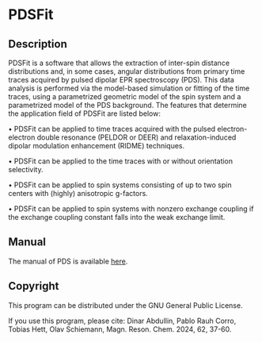 # PDSFit

## Description
PDSFit is a software that allows the extraction of inter-spin distance distributions and, in some cases, angular distributions from primary time traces acquired by pulsed dipolar EPR spectroscopy (PDS). This data analysis is performed via the model-based simulation or fitting of the time traces, using a parametrized geometric model of the spin system and a parametrized model of the PDS background. The features that determine the application field of PDSFit are listed below:

•	PDSFit can be applied to time traces acquired with the pulsed electron-electron double resonance (PELDOR or DEER) and relaxation-induced dipolar modulation enhancement (RIDME) techniques.

•	PDSFit can be applied to the time traces with or without orientation selectivity.

•	PDSFit can be applied to spin systems consisting of up to two spin centers with (highly) anisotropic g-factors.

•	PDSFit can be applied to spin systems with nonzero exchange coupling if the exchange coupling constant falls into the weak exchange limit.


## Manual
The manual of PDS is available [here](https://github.com/dinarabdullin/PDSFit/blob/master/PDSFit_Manual.pdf).


## Copyright
This program can be distributed under the GNU General Public License.

If you use this program, please cite:
Dinar Abdullin, Pablo Rauh Corro, Tobias Hett, Olav Schiemann, Magn. Reson. Chem. 2024, 62, 37-60.
